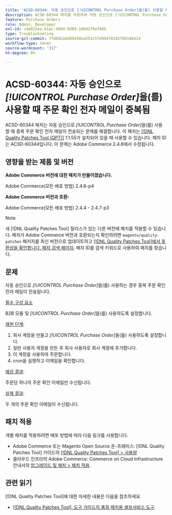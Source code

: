 ```yaml
---
title: 'ACSD-60344: 자동 승인으로 [!UICONTROL Purchase Order]을(를) 사용할 때 주문 확인 전자 메일이 중복됨'
description: ACSD-60344 패치를 적용하여 자동 승인으로 [!UICONTROL Purchase Order]을(를) 사용할 때 중복 주문 확인 전자 메일이 전송되는 Adobe Commerce 문제를 해결합니다.
feature: Purchase Orders
role: Admin, Developer
exl-id: c4d415ee-b1ac-4094-9209-19b91f9a7666
type: Troubleshooting
source-git-commit: 7fdb02a6d89d50ea593c5fd99d78101f89198424
workflow-type: tm+mt
source-wordcount: '317'
ht-degree: 0%

---
```


# ACSD-60344: 자동 승인으로 *[!UICONTROL Purchase Order]*&#x200B;을(를) 사용할 때 주문 확인 전자 메일이 중복됨

ACSD-60344 패치는 자동 승인으로 *[!UICONTROL Purchase Order]*&#x200B;을(를) 사용할 때 중복 주문 확인 전자 메일이 전송되는 문제를 해결합니다. 이 패치는 [[!DNL Quality Patches Tool (QPT)]](/help/tools/quality-patches-tool/quality-patches-tool-to-self-serve-quality-patches.md) 1.1.55가 설치되어 있을 때 사용할 수 있습니다. 패치 ID는 ACSD-60344입니다. 이 문제는 Adobe Commerce 2.4.8에서 수정됩니다.

## 영향을 받는 제품 및 버전

**Adobe Commerce 버전에 대한 패치가 만들어졌습니다.**

Adobe Commerce(모든 배포 방법) 2.4.6-p4

**Adobe Commerce 버전과 호환:**

Adobe Commerce(모든 배포 방법) 2.4.4 - 2.4.7-p3


>[!NOTE]
>
>새 [!DNL Quality Patches Tool] 릴리스가 있는 다른 버전에 패치를 적용할 수 있습니다. 패치가 Adobe Commerce 버전과 호환되는지 확인하려면 `magento/quality-patches` 패키지를 최신 버전으로 업데이트하고 [[!DNL Quality Patches Tool]에서 호환성을 확인합니다. 패치 검색 페이지](https://experienceleague.adobe.com/tools/commerce-quality-patches/index.html). 패치 ID를 검색 키워드로 사용하여 패치를 찾습니다.

## 문제

자동 승인으로 *[!UICONTROL Purchase Order]*&#x200B;을(를) 사용하는 경우 중복 주문 확인 전자 메일이 전송됩니다.

<u>필수 구성 요소</u>

B2B 모듈 및 *[!UICONTROL Purchase Order]*&#x200B;을(를) 사용하도록 설정합니다.

<u>재현 단계</u>:

1. 회사 계정을 만들고 *[!UICONTROL Purchase Order]*&#x200B;을(를) 사용하도록 설정합니다.
1. 일반 사용자 계정을 만든 후 회사 사용자로 회사 계정에 추가합니다.
1. 이 계정을 사용하여 주문합니다.
1. cron을 실행하고 이메일을 확인합니다.

<u>예상 결과</u>:

주문당 하나의 주문 확인 이메일만 수신됩니다.

<u>실제 결과</u>:

두 개의 주문 확인 이메일이 수신됩니다.

## 패치 적용

개별 패치를 적용하려면 배포 방법에 따라 다음 링크를 사용합니다.

* Adobe Commerce 또는 Magento Open Source 온-프레미스: [!DNL Quality Patches Tool] 가이드의 [[!DNL Quality Patches Tool] > 사용량](/help/tools/quality-patches-tool/usage.md)
* 클라우드 인프라의 Adobe Commerce: Commerce on Cloud Infrastructure 안내서의 [업그레이드 및 패치 > 패치 적용](https://experienceleague.adobe.com/docs/commerce-cloud-service/user-guide/develop/upgrade/apply-patches.html).


## 관련 읽기

[!DNL Quality Patches Tool]에 대한 자세한 내용은 다음을 참조하세요.

* [[!DNL Quality Patches Tool]: 도구 가이드의 품질 패치용 셀프서비스 도구](/help/tools/quality-patches-tool/quality-patches-tool-to-self-serve-quality-patches.md).
